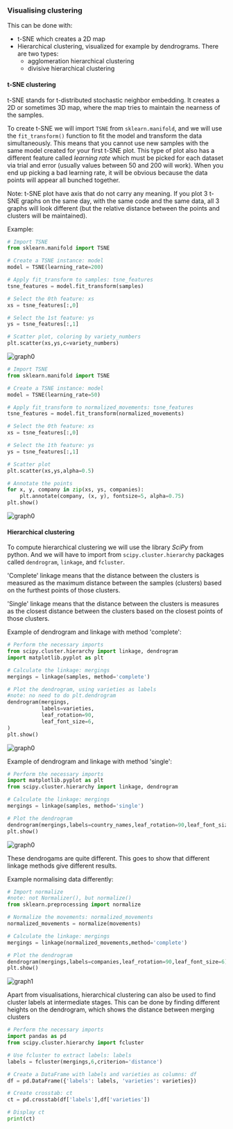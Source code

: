 
### Visualising clustering

This can be done with:
- t-SNE which creates a 2D map
- Hierarchical clustering, visualized for example by dendrograms. There are two types:
  - agglomeration hierarchical clustering
  - divisive hierarchical clustering
  
#### t-SNE clustering

t-SNE stands for t-distributed stochastic neighbor embedding. It creates a 2D or sometimes 3D map, where the map tries to maintain the nearness of the samples.

To create t-SNE we will import `TSNE` from `sklearn.manifold`, and we will use the `fit_transform()` function to fit the model and transform the data simultaneously. This means that you cannot use new samples with the same model created for your first t-SNE plot. This type of plot also has a different feature called *learning rate* which must be picked for each dataset via trial and error (usually values between 50 and 200 will work). When you end up picking a bad learning rate, it will be obvious because the data points will appear all bunched together. 

Note: t-SNE plot have axis that do not carry any meaning. If you plot 3 t-SNE graphs on the same day, with the same code and the same data, all 3 graphs will look different (but the relative distance between the points and clusters will be maintained).
  
Example:
```python
# Import TSNE
from sklearn.manifold import TSNE

# Create a TSNE instance: model
model = TSNE(learning_rate=200)

# Apply fit_transform to samples: tsne_features
tsne_features = model.fit_transform(samples)

# Select the 0th feature: xs
xs = tsne_features[:,0]

# Select the 1st feature: ys
ys = tsne_features[:,1]

# Scatter plot, coloring by variety_numbers
plt.scatter(xs,ys,c=variety_numbers)
```
![graph0](https://github.com/afclopes/Machine-Learning/blob/master/images/tsne_graph0.svg)

```python
# Import TSNE
from sklearn.manifold import TSNE

# Create a TSNE instance: model
model = TSNE(learning_rate=50)

# Apply fit_transform to normalized_movements: tsne_features
tsne_features = model.fit_transform(normalized_movements)

# Select the 0th feature: xs
xs = tsne_features[:,0]

# Select the 1th feature: ys
ys = tsne_features[:,1]

# Scatter plot
plt.scatter(xs,ys,alpha=0.5)

# Annotate the points
for x, y, company in zip(xs, ys, companies):
    plt.annotate(company, (x, y), fontsize=5, alpha=0.75)
plt.show()
```
![graph0](https://github.com/afclopes/Machine-Learning/blob/master/images/tsne_graph1.svg)

  
#### Hierarchical clustering  
  
To compute hierarchical clustering we will use the library *SciPy* from python. And we will have to import from `scipy.cluster.hierarchy` packages called `dendrogram`, `linkage`, and `fcluster`.

'Complete' linkage means that the distance between the clusters is measured as the maximum distance between the samples (clusters) based on the furthest points of those clusters.

'Single' linkage means that the distance between the clusters is measures as the closest distance between the clusters based on the closest points of those clusters.

Example of dendrogram and linkage with method 'complete':
```python
# Perform the necessary imports
from scipy.cluster.hierarchy import linkage, dendrogram
import matplotlib.pyplot as plt

# Calculate the linkage: mergings
mergings = linkage(samples, method='complete')

# Plot the dendrogram, using varieties as labels
#note: no need to do plt.dendrogram
dendrogram(mergings,
           labels=varieties,
           leaf_rotation=90,
           leaf_font_size=6,
)
plt.show()
```

![graph0](https://github.com/afclopes/Machine-Learning/blob/master/images/linkage_graph0.svg)

Example of dendrogram and linkage with method 'single':

```python
# Perform the necessary imports
import matplotlib.pyplot as plt
from scipy.cluster.hierarchy import linkage, dendrogram

# Calculate the linkage: mergings
mergings = linkage(samples, method='single')

# Plot the dendrogram
dendrogram(mergings,labels=country_names,leaf_rotation=90,leaf_font_size=6)
plt.show()
```
![graph0](https://github.com/afclopes/Machine-Learning/blob/master/images/linkage_graph2.svg)

These dendrogams are quite different. This goes to show that different linkage methods give different results.

Example normalising data differently:
```python
# Import normalize
#note: not Normalizer(), but normalize()
from sklearn.preprocessing import normalize

# Normalize the movements: normalized_movements
normalized_movements = normalize(movements)

# Calculate the linkage: mergings
mergings = linkage(normalized_movements,method='complete')

# Plot the dendrogram
dendrogram(mergings,labels=companies,leaf_rotation=90,leaf_font_size=6)
plt.show()
```
![graph1](https://github.com/afclopes/Machine-Learning/blob/master/images/linkage_graph1.svg)


Apart from visualisations, hierarchical clustering can also be used to find cluster labels at intermediate stages.
This can be done by finding different heights on the dendrogram, which shows the distance between merging clusters

```python
# Perform the necessary imports
import pandas as pd
from scipy.cluster.hierarchy import fcluster

# Use fcluster to extract labels: labels
labels = fcluster(mergings,6,criterion='distance')

# Create a DataFrame with labels and varieties as columns: df
df = pd.DataFrame({'labels': labels, 'varieties': varieties})

# Create crosstab: ct
ct = pd.crosstab(df['labels'],df['varieties'])

# Display ct
print(ct)
```
